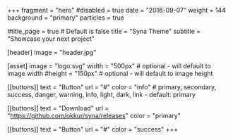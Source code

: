+++
fragment = "hero"
#disabled = true
date = "2016-09-07"
weight = 144
background = "primary"
particles = true

#title_page = true # Default is false
title = "Syna Theme"
subtitle = "Showcase your next project"

[header]
  image = "header.jpg"

[asset]
  image = "logo.svg"
  width = "500px" # optional - will default to image width
  #height = "150px" # optional - will default to image height

[[buttons]]
  text = "Button"
  url = "#"
  color = "info" # primary, secondary, success, danger, warning, info, light, dark, link - default: primary

[[buttons]]
  text = "Download"
  url = "https://github.com/okkur/syna/releases"
  color = "primary"

[[buttons]]
  text = "Button"
  url = "#"
  color = "success"
+++
